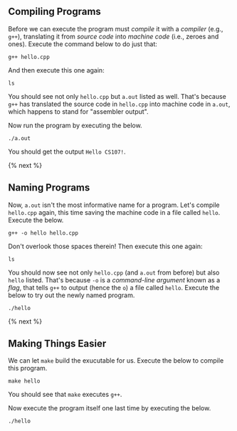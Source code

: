 ## Compiling Programs

Before we can execute the program must *compile* it with a *compiler* (e.g., `g++`), translating it from *source code* into *machine code* (i.e., zeroes and ones). Execute the command below to do just that:

```
g++ hello.cpp
```

And then execute this one again:

```
ls
```

You should see not only `hello.cpp` but `a.out` listed as well. That's because `g++` has translated the source code in `hello.cpp` into machine code in `a.out`, which happens to stand for "assembler output".

Now run the program by executing the below.

```
./a.out
```

You should get the output `Hello CS107!`.

{% next %}

## Naming Programs

Now, `a.out` isn't the most informative name for a program. Let's compile `hello.cpp` again, this time saving the machine code in a file called `hello`. Execute the below.

```
g++ -o hello hello.cpp
```

Don't overlook those spaces therein! Then execute this one again:

```
ls
```

You should now see not only `hello.cpp` (and `a.out` from before) but also `hello` listed. That's because `-o` is a *command-line argument* known as a *flag*, that tells `g++` to output (hence the `o`) a file called `hello`. Execute the below to try out the newly named program.

```
./hello
```

{% next %}

## Making Things Easier

We can let `make` build the exucutable for us. Execute the below to compile this program.

```
make hello
```

You should see that `make` executes `g++`.

Now execute the program itself one last time by executing the below.

```
./hello
```
